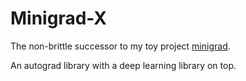 # Minigrad-X

The non-brittle successor to my toy project [minigrad](https://github.com/avramdj/minigrad).

An autograd library with a deep learning library on top.
